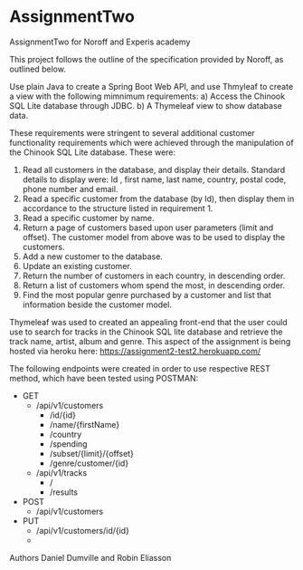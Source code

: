 # AssignmentTwo
AssignmentTwo for Noroff and Experis academy

This project follows the outline of the specification provided by Noroff, as outlined below.

Use plain Java to create a Spring Boot Web API, and use Thmyleaf to create a view with the following mimnimum requirements:
a)	Access the Chinook SQL Lite database through JDBC.
b)	A Thymeleaf view to show database data.

These requirements were stringent to several additional customer functionality requirements which were achieved through the manipulation of the Chinook SQL Lite database.
These were:
1.	Read all customers in the database, and display their details. Standard details to display were: Id , first name, last name, country, postal code, phone number and email.
2.	Read a specific customer from the database (by Id), then display them in accordance to the structure listed in requirement 1.
3.	Read a specific customer by name.
4.	Return a page of customers based upon user parameters (limit and offset). The customer model from above was to be used to display the customers.
5.	Add a new customer to the database.
6.	Update an existing customer.
7.	Return the number of customers in each country, in descending order.
8.	Return a list of customers whom spend the most, in descending order.
9.	Find the most popular genre purchased by a customer and list that information beside the customer model.

Thymeleaf was used to created an appealing front-end that the user could use to search for tracks in the Chinook SQL lite database and retrieve the track name, artist, album 
and genre. This aspect of the assignment is being hosted via heroku here: https://assignment2-test2.herokuapp.com/

The following endpoints were created in order to use respective REST method, which have been tested using POSTMAN:

- GET
  - /api/v1/customers
    - /id/{id}
    - /name/{firstName}
    - /country
    - /spending
    - /subset/{limit}/{offset}
    - /genre/customer/{id}
  - /api/v1/tracks
    - /
    - /results
- POST
  - /api/v1/customers
- PUT
  - /api/v1/customers/id/{id}
  - 
Authors Daniel Dumville and Robin Eliasson
